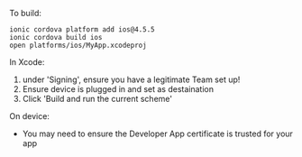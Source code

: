 To build:

```
ionic cordova platform add ios@4.5.5
ionic cordova build ios
open platforms/ios/MyApp.xcodeproj
```

In Xcode:

1. under 'Signing', ensure you have a legitimate Team set up!
2. Ensure device is plugged in and set as destaination
3. Click 'Build and run the current scheme'

On device:

* You may need to ensure the Developer App certificate is trusted for your app

